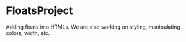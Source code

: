 # FloatsProject

Adding floats into HTMLs. We are also working on styling, manipulating colors, width, etc.
